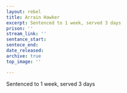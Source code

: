 ```yaml
---
layout: rebel
title: Arrain Hawker
excerpt: Sentenced to 1 week, served 3 days
prison: ''
stream_link: ''
sentance_start: 
sentece_end: 
date_released: 
archive: true
top_image: ''

---
```

Sentenced to 1 week, served 3 days